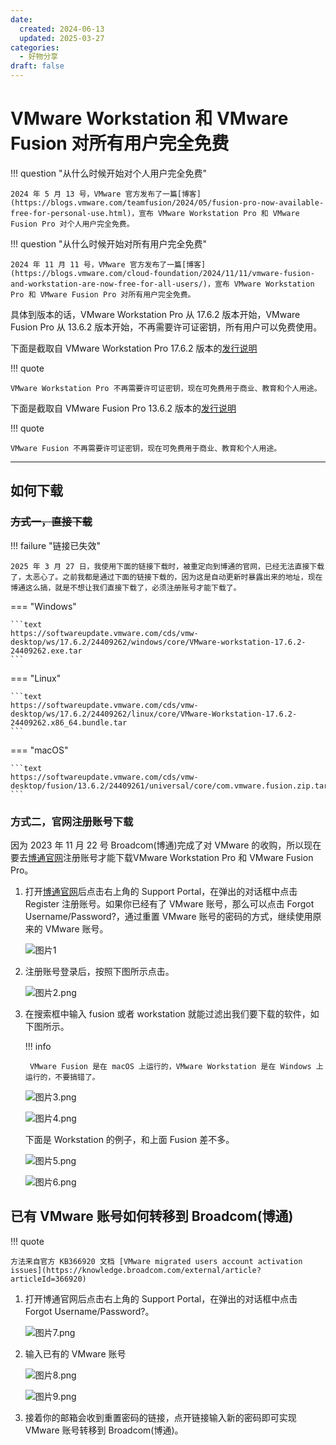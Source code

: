```yaml
---
date: 
  created: 2024-06-13
  updated: 2025-03-27
categories: 
  - 好物分享
draft: false
---
```


# VMware Workstation 和 VMware Fusion 对所有用户完全免费

<!-- more -->

!!! question "从什么时候开始对个人用户完全免费"

    2024 年 5 月 13 号，VMware 官方发布了一篇[博客](https://blogs.vmware.com/teamfusion/2024/05/fusion-pro-now-available-free-for-personal-use.html)，宣布 VMware Workstation Pro 和 VMware Fusion Pro 对个人用户完全免费。

!!! question "从什么时候开始对所有用户完全免费"

    2024 年 11 月 11 号，VMware 官方发布了一篇[博客](https://blogs.vmware.com/cloud-foundation/2024/11/11/vmware-fusion-and-workstation-are-now-free-for-all-users/)，宣布 VMware Workstation Pro 和 VMware Fusion Pro 对所有用户完全免费。

具体到版本的话，VMware Workstation Pro 从 17.6.2 版本开始，VMware Fusion Pro 从 13.6.2 版本开始，不再需要许可证密钥，所有用户可以免费使用。

下面是截取自 VMware Workstation Pro 17.6.2 版本的[发行说明](https://techdocs.broadcom.com/cn/zh-cn/vmware-cis/desktop-hypervisors/workstation-pro/17-0/release-notes/vmware-workstation-1762-pro-release-notes.html)

!!! quote

    VMware Workstation Pro 不再需要许可证密钥，现在可免费用于商业、教育和个人用途。

下面是截取自 VMware Fusion Pro 13.6.2 版本的[发行说明](https://techdocs.broadcom.com/cn/zh-cn/vmware-cis/desktop-hypervisors/fusion-pro/13-0/release-notes/vmware-fusion-1362-release-notes.html)

!!! quote

    VMware Fusion 不再需要许可证密钥，现在可免费用于商业、教育和个人用途。

---

## 如何下载

### ~~方式一，直接下载~~

!!! failure "链接已失效"

    2025 年 3 月 27 日，我使用下面的链接下载时，被重定向到博通的官网，已经无法直接下载了，太恶心了。之前我都是通过下面的链接下载的，因为这是自动更新时暴露出来的地址，现在博通这么搞，就是不想让我们直接下载了，必须注册账号才能下载了。

=== "Windows"

    ```text
    https://softwareupdate.vmware.com/cds/vmw-desktop/ws/17.6.2/24409262/windows/core/VMware-workstation-17.6.2-24409262.exe.tar
    ```

=== "Linux"

    ```text
    https://softwareupdate.vmware.com/cds/vmw-desktop/ws/17.6.2/24409262/linux/core/VMware-Workstation-17.6.2-24409262.x86_64.bundle.tar
    ```

=== "macOS"

    ```text
    https://softwareupdate.vmware.com/cds/vmw-desktop/fusion/13.6.2/24409261/universal/core/com.vmware.fusion.zip.tar
    ```

### 方式二，官网注册账号下载

因为 2023 年 11 月 22 号 Broadcom(博通)完成了对 VMware 的收购，所以现在要去[博通官网](https://www.broadcom.cn/)注册账号才能下载VMware Workstation Pro 和 VMware Fusion Pro。

1. 打开[博通官网](https://www.broadcom.cn/)后点击右上角的 Support Portal，在弹出的对话框中点击 Register 注册账号。如果你已经有了 VMware 账号，那么可以点击 Forgot Username/Password?，通过重置 VMware 账号的密码的方式，继续使用原来的 VMware 账号。

    ![图片1](/assets/images/free_vmware/1.png)

2. 注册账号登录后，按照下图所示点击。

    ![图片2.png](/assets/images/free_vmware/2.png)

3. 在搜索框中输入 fusion 或者 workstation 就能过滤出我们要下载的软件，如下图所示。

    !!! info

        VMware Fusion 是在 macOS 上运行的，VMware Workstation 是在 Windows 上运行的，不要搞错了。

    ![图片3.png](/assets/images/free_vmware/3.png)

    ![图片4.png](/assets/images/free_vmware/4.png)

    下面是 Workstation 的例子，和上面 Fusion 差不多。

    ![图片5.png](/assets/images/free_vmware/5.png)

    ![图片6.png](/assets/images/free_vmware/6.png)

## 已有 VMware 账号如何转移到 Broadcom(博通)

!!! quote

    方法来自官方 KB366920 文档 [VMware migrated users account activation issues](https://knowledge.broadcom.com/external/article?articleId=366920)

1. 打开博通官网后点击右上角的 Support Portal，在弹出的对话框中点击 Forgot Username/Password?。

    ![图片7.png](/assets/images/free_vmware/7.png)

2. 输入已有的 VMware 账号

    ![图片8.png](/assets/images/free_vmware/8.png)

    ![图片9.png](/assets/images/free_vmware/9.png)

3. 接着你的邮箱会收到重置密码的链接，点开链接输入新的密码即可实现 VMware 账号转移到 Broadcom(博通)。

